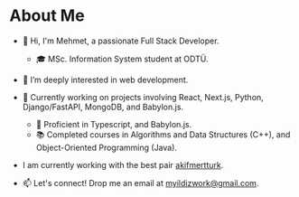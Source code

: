 # About Me

- 👋 Hi, I'm Mehmet, a passionate Full Stack Developer.
  - 🎓 MSc. Information System student at ODTÜ.
  
- 👀 I’m deeply interested in web development.
- 🌱 Currently working on projects involving React, Next.js, Python, Django/FastAPI, MongoDB, and Babylon.js.
  - 🔧 Proficient in Typescript, and Babylon.js.
  - 📚 Completed courses in Algorithms and Data Structures (C++), and Object-Oriented Programming (Java).
- I am currently working with the best pair [akifmertturk](https://github.com/akifmertturk).
- 📫 Let's connect! Drop me an email at myildizwork@gmail.com.


<!---
myildiz97/myildiz97 is a ✨ special ✨ repository because its `README.md` (this file) appears on your GitHub profile.
You can click the Preview link to take a look at your changes.
--->
